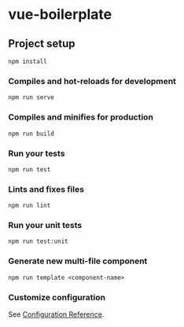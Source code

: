 # vue-boilerplate

## Project setup
```
npm install
```

### Compiles and hot-reloads for development
```
npm run serve
```

### Compiles and minifies for production
```
npm run build
```

### Run your tests
```
npm run test
```

### Lints and fixes files
```
npm run lint
```

### Run your unit tests
```
npm run test:unit
```

### Generate new multi-file component
```
npm run template <component-name>
```

### Customize configuration
See [Configuration Reference](https://cli.vuejs.org/config/).
